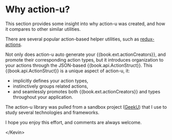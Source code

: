 # Why action-u?

This section provides some insight into why action-u was
created, and how it compares to other similar utilities.

There are several popular action-based helper utilities, such as
[redux-actions](https://www.npmjs.com/package/redux-actions).

Not only does action-u auto generate your {{book.ext.actionCreators}},
and promote their corresponding action types, but it introduces
organization to your actions through the JSON-based
{{book.api.ActionStruct}}.  This {{book.api.ActionStruct}} is a unique
aspect of action-u, it:
- implicitly defines your action types, 
- instinctively groups related actions,
- and seamlessly promotes both {{book.ext.actionCreators}} and types throughout
  your application.

The action-u library was pulled from a sandbox project
([GeekU](https://github.com/KevinAst/GeekU)) that I use to study
several technologies and frameworks.

I hope you enjoy this effort, and comments are always welcome.

&lt;/Kevin&gt;
